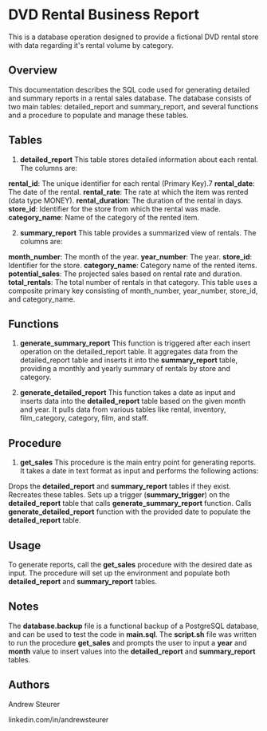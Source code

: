 # DVD Rental Business Report

This is a database operation designed to provide a fictional DVD rental store with data regarding it's rental volume by category. 

## Overview
This documentation describes the SQL code used for generating detailed and summary reports in a rental sales database. The database consists of two main tables: detailed_report and summary_report, and several functions and a procedure to populate and manage these tables.

## Tables
1. **detailed_report**
This table stores detailed information about each rental. The columns are:

**rental_id**: The unique identifier for each rental (Primary Key).7
**rental_date**: The date of the rental.
**rental_rate**: The rate at which the item was rented (data type MONEY).
**rental_duration**: The duration of the rental in days.
**store_id**: Identifier for the store from which the rental was made.
**category_name**: Name of the category of the rented item.

2. **summary_report**
This table provides a summarized view of rentals. The columns are:

**month_number**: The month of the year.
**year_number**: The year.
**store_id**: Identifier for the store.
**category_name**: Category name of the rented items.
**potential_sales**: The projected sales based on rental rate and duration.
**total_rentals**: The total number of rentals in that category.
This table uses a composite primary key consisting of month_number, year_number, store_id, and category_name.

## Functions

1. **generate_summary_report**
This function is triggered after each insert operation on the detailed_report table. It aggregates data from the detailed_report table and inserts it into the **summary_report** table, providing a monthly and yearly summary of rentals by store and category.

2. **generate_detailed_report**
This function takes a date as input and inserts data into the **detailed_report** table based on the given month and year. It pulls data from various tables like rental, inventory, film_category, category, film, and staff.

## Procedure

1. **get_sales**
This procedure is the main entry point for generating reports. It takes a date in text format as input and performs the following actions:

Drops the **detailed_report** and **summary_report** tables if they exist.
Recreates these tables.
Sets up a trigger (**summary_trigger**) on the **detailed_report** table that calls **generate_summary_report** function.
Calls **generate_detailed_report** function with the provided date to populate the **detailed_report** table.

## Usage

To generate reports, call the **get_sales** procedure with the desired date as input.
The procedure will set up the environment and populate both **detailed_report** and **summary_report** tables.

## Notes

The **database.backup** file is a functional backup of a PostgreSQL database, and can be used to test the code in **main.sql**. 
The **script.sh** file was written to run the procedure **get_sales** and prompts the user to input a **year** and **month** value to insert values into the **detailed_report** and **summary_report** tables. 

## Authors

Andrew Steurer

linkedin.com/in/andrewsteurer
